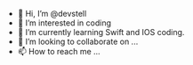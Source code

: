 - 👋 Hi, I’m @devstell
- 👀 I’m interested in coding
- 🌱 I’m currently learning Swift and IOS coding.
- 💞️ I’m looking to collaborate on ...
- 📫 How to reach me ...

<!---
devstell/devstell is a ✨ special ✨ repository because its `README.md` (this file) appears on your GitHub profile.
You can click the Preview link to take a look at your changes.
--->
